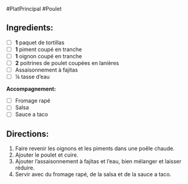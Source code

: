 #PlatPrincipal #Poulet 

## Ingredients:
- [ ] **1** paquet de tortillas
- [ ] **1** piment coupé en tranche
- [ ] **1** oignon coupé en tranche
- [ ] **2** poitrines de poulet coupées en lanières
- [ ] Assaisonnement à fajitas
- [ ] ¼ tasse d’eau

**Accompagnement:**
- [ ] Fromage rapé
- [ ] Salsa
- [ ] Sauce a taco

## Directions:
1. Faire revenir les oignons et les piments dans une poêle chaude.
2. Ajouter le poulet et cuire.
3. Ajouter l’assaisonnement à fajitas et l’eau, bien mélanger et laisser réduire.
4. Servir avec du fromage rapé, de la salsa et de la sauce a taco.